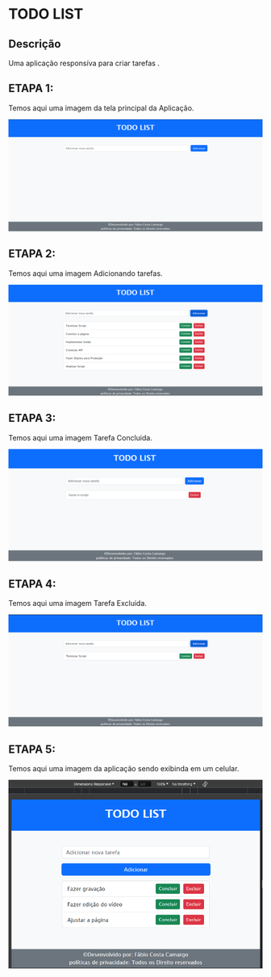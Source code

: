 # TODO LIST 
## Descrição
Uma aplicação responsíva para criar tarefas .
## ETAPA 1:
Temos aqui uma imagem da tela principal da Aplicação.

![exer1](https://raw.githubusercontent.com/FabioCCamarg/LP_AF/main/image/Tela_Principal.png)

## ETAPA 2:
Temos aqui uma imagem Adicionando tarefas.

![exer1](https://raw.githubusercontent.com/FabioCCamarg/LP_AF/main/image/Adicionando_Tarefas.png)

## ETAPA 3:
Temos aqui uma imagem Tarefa Concluida.

![exer1](https://raw.githubusercontent.com/FabioCCamarg/LP_AF/main/image/Concluir_Tarefa.png)

## ETAPA 4:
Temos aqui uma imagem Tarefa Excluida.

![exer1](https://raw.githubusercontent.com/FabioCCamarg/LP_AF/main/image/Tarefa_excluida.png)

## ETAPA 5:
Temos aqui uma imagem da aplicação sendo exibinda em um celular.

![exer1](https://raw.githubusercontent.com/FabioCCamarg/LP_AF/main/image/Responsivo.png)
